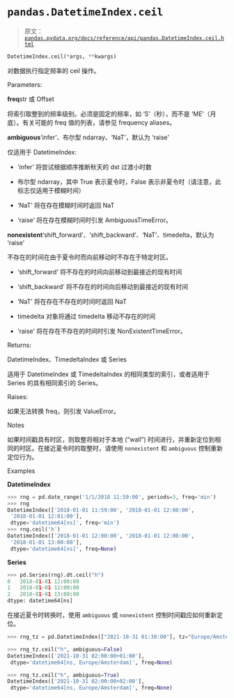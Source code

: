 # `pandas.DatetimeIndex.ceil`

> 原文：[`pandas.pydata.org/docs/reference/api/pandas.DatetimeIndex.ceil.html`](https://pandas.pydata.org/docs/reference/api/pandas.DatetimeIndex.ceil.html)

```py
DatetimeIndex.ceil(*args, **kwargs)
```

对数据执行指定频率的 ceil 操作。

Parameters:

**freq**str 或 Offset

将索引取整到的频率级别。必须是固定的频率，如 ‘S’（秒），而不是 ‘ME’（月底）。有关可能的 freq 值的列表，请参见 frequency aliases。

**ambiguous**‘infer’、布尔型 ndarray、‘NaT’，默认为 ‘raise’

仅适用于 DatetimeIndex:

+   ‘infer’ 将尝试根据顺序推断秋天的 dst 过渡小时数

+   布尔型 ndarray，其中 True 表示夏令时，False 表示非夏令时（请注意，此标志仅适用于模糊时间）

+   ‘NaT’ 将在存在模糊时间时返回 NaT

+   ‘raise’ 将在存在模糊时间时引发 AmbiguousTimeError。

**nonexistent**‘shift_forward’、‘shift_backward’、‘NaT’、timedelta，默认为 ‘raise’

不存在的时间在由于夏令时而向前移动时不存在于特定时区。

+   ‘shift_forward’ 将不存在的时间向前移动到最接近的现有时间

+   ‘shift_backward’ 将不存在的时间向后移动到最接近的现有时间

+   ‘NaT’ 将在存在不存在的时间时返回 NaT

+   timedelta 对象将通过 timedelta 移动不存在的时间

+   ‘raise’ 将在存在不存在的时间时引发 NonExistentTimeError。

Returns:

DatetimeIndex、TimedeltaIndex 或 Series

适用于 DatetimeIndex 或 TimedeltaIndex 的相同类型的索引，或者适用于 Series 的具有相同索引的 Series。

Raises:

如果无法转换 freq，则引发 ValueError。

Notes

如果时间戳具有时区，则取整将相对于本地 (“wall”) 时间进行，并重新定位到相同的时区。在接近夏令时的取整时，请使用 `nonexistent` 和 `ambiguous` 控制重新定位行为。

Examples

**DatetimeIndex**

```py
>>> rng = pd.date_range('1/1/2018 11:59:00', periods=3, freq='min')
>>> rng
DatetimeIndex(['2018-01-01 11:59:00', '2018-01-01 12:00:00',
 '2018-01-01 12:01:00'],
 dtype='datetime64[ns]', freq='min')
>>> rng.ceil('h')
DatetimeIndex(['2018-01-01 12:00:00', '2018-01-01 12:00:00',
 '2018-01-01 13:00:00'],
 dtype='datetime64[ns]', freq=None) 
```

**Series**

```py
>>> pd.Series(rng).dt.ceil("h")
0   2018-01-01 12:00:00
1   2018-01-01 12:00:00
2   2018-01-01 13:00:00
dtype: datetime64[ns] 
```

在接近夏令时转换时，使用 `ambiguous` 或 `nonexistent` 控制时间戳应如何重新定位。

```py
>>> rng_tz = pd.DatetimeIndex(["2021-10-31 01:30:00"], tz="Europe/Amsterdam") 
```

```py
>>> rng_tz.ceil("h", ambiguous=False)
DatetimeIndex(['2021-10-31 02:00:00+01:00'],
 dtype='datetime64[ns, Europe/Amsterdam]', freq=None) 
```

```py
>>> rng_tz.ceil("h", ambiguous=True)
DatetimeIndex(['2021-10-31 02:00:00+02:00'],
 dtype='datetime64[ns, Europe/Amsterdam]', freq=None) 
```

